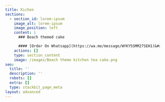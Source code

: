 ```yaml
---
title: Kichen
sections:
  - section_id: lorem-ipsum
    image_alt: lorem-ipsum
    image_position: left
    content: |
      ### Beach themed cake

      #### [Order On Whatsapp](https://wa.me/message/WYKY5SMM27SEH1)&#xA;&#xA;
    actions: []
    type: section_content
    image: /images/Beach theme kitchen tea cake.png
seo:
  title: ''
  description: ''
  robots: []
  extra: []
  type: stackbit_page_meta
layout: advanced
---
```


